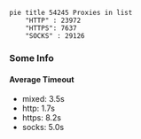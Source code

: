 
```mermaid
pie title 54245 Proxies in list
    "HTTP" : 23972
    "HTTPS": 7637
    "SOCKS" : 29126
```

### Some Info
#### Average Timeout

- mixed: 3.5s
- http: 1.7s
- https: 8.2s
- socks: 5.0s